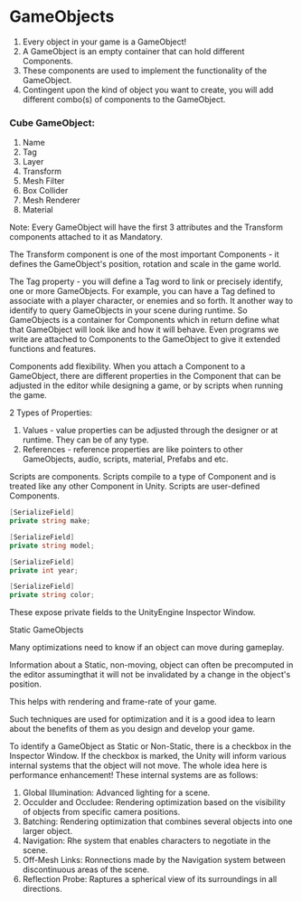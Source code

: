 # GameObjects

1. Every object in your game is a GameObject!
2. A GameObject is an empty container that can hold different Components.
3. These components are used to implement the functionality of the GameObject.
4. Contingent upon the kind of object you want to create, you will add different combo(s) of 
   components to the GameObject.

### Cube GameObject:
1. Name
2. Tag
3. Layer
4. Transform
5. Mesh Filter
6. Box Collider
7. Mesh Renderer
8. Material

Note: Every GameObject will have the first 3 attributes and the Transform components attached to it as Mandatory.

The Transform component is one of the most important Components - it defines the GameObject's position, rotation and scale in the game world.

The Tag property - you will define a Tag word to link or precisely identify, one or more GameObjects. For example, you can have a Tag defined to associate with a player character, or enemies and so forth. It another way to identify to query GameObjects in your scene during runtime. So GameObjects is a container for Components which in return define what that GameObject will look like and how it will behave. Even programs we write are attached to Components to the GameObject to give it extended functions and features.

Components add flexibility.
When you attach a Component to a GameObject, there are different properties in the Component that can be adjusted in the editor while designing a game, or by scripts when running the game.

2 Types of Properties:
1. Values - value properties can be adjusted through the designer or at runtime. They can be of any type.
2. References - reference properties are like pointers to other GameObjects, audio, scripts, material, Prefabs and etc.

Scripts are components.
Scripts compile to a type of Component and is treated like any other Component in Unity.
Scripts are user-defined Components.

```csharp
[SerializeField]
private string make;

[SerializeField]
private string model;

[SerializeField]
private int year;

[SerializeField]
private string color;
```

These expose private fields to the UnityEngine Inspector Window.


Static GameObjects

Many optimizations need to know if an object can move during gameplay.

Information about a Static, non-moving, object can often be precomputed in the editor assumingthat it will not be invalidated by a change in the object's position.

This helps with rendering and frame-rate of your game.

Such techniques are used for optimization and it is a good idea to learn about the benefits of them as you design and develop your game. 

To identify a GameObject as Static or Non-Static, there is a checkbox in the Inspector Window. If the checkbox is marked, the Unity will inform various internal systems that the object will not move. The whole idea here is performance enhancement! These internal systems are as follows:

1. Global Illumination: Advanced lighting for a scene.
2. Occulder and Occludee: Rendering optimization based on the visibility of objects from specific camera positions.
3. Batching: Rendering optimization that combines several objects into one larger object.
4. Navigation: Rhe system that enables characters to negotiate in the scene.
5. Off-Mesh Links: Ronnections made by the Navigation system between discontinuous areas of the scene.
6. Reflection Probe: Raptures a spherical view of its surroundings in all directions.
